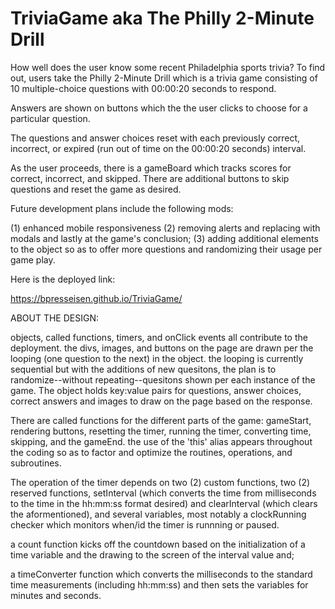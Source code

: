 # TriviaGame aka The Philly 2-Minute Drill

How well does the user know some recent Philadelphia sports trivia? To find out, users take the Philly 2-Minute Drill which is a trivia game consisting of 10 multiple-choice questions with 00:00:20 seconds to respond. 

Answers are shown on buttons which the the user clicks to choose for a particular question. 

The questions and answer choices reset with each previously correct, incorrect, or expired (run out of time on the 00:00:20 seconds) interval.

As the user proceeds, there is a gameBoard which tracks scores for correct, incorrect, and skipped. There are additional buttons to skip questions and reset the game as desired.

Future development plans include the following mods:

(1) enhanced mobile responsiveness (2) removing alerts and replacing with modals and lastly at the game's conclusion; (3) adding additional elements to the object so as to offer more questions and randomizing their usage per game play.

Here is the deployed link:

https://bpresseisen.github.io/TriviaGame/

ABOUT THE DESIGN:

objects, called functions, timers, and onClick events all contribute to the deployment. the divs, images, and buttons on the page are drawn per the looping (one question to the next) in the object. the looping is currently sequential but with the additions of new quesitons, the plan is to randomize--without repeating--quesitons shown per each instance of the game. The object holds key:value pairs for questions, answer choices, correct answers and images to draw on the page based on the response. 

There are called functions for the different parts of the game: gameStart, rendering buttons, resetting the timer, running the timer, converting time, skipping, and the gameEnd. the use of the 'this' alias appears throughout the coding so as to factor and optimize the routines, operations, and subroutines.

The operation of the timer depends on two (2) custom functions, two (2) reserved functions, setInterval (which converts the time from milliseconds to the time in the hh:mm:ss format desired) and clearInterval (which clears the aformentioned), and several variables, most notably a clockRunning checker which monitors when/id the timer is runnning or paused.

a count function kicks off the countdown based on the initialization of a time variable and the drawing to the screen of the interval value and;

a timeConverter function which converts the milliseconds to the standard time measurements (including hh:mm:ss) and then sets the variables for minutes and seconds.
